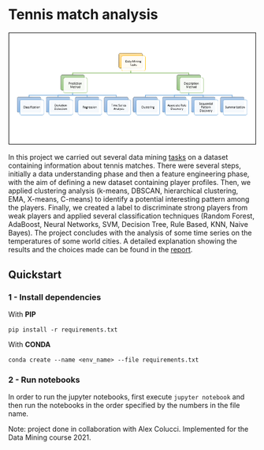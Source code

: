 # Tennis match analysis

![Data mining tasks](report/dm.png)

In this project we carried out several data mining [tasks](assignment.pdf) on a dataset containing information about tennis matches. There were several steps, initially a data understanding phase and then a feature engineering phase, with the aim of defining a new dataset containing player profiles. Then, we applied clustering analysis (k-means, DBSCAN, hierarchical clustering, EMA, X-means, C-means) to identify a potential interesting pattern among the players. Finally, we created a label to discriminate strong players from weak players and applied several classification techniques (Random Forest, AdaBoost, Neural Networks, SVM, Decision Tree, Rule Based, KNN, Naive Bayes). The project concludes with the analysis of some time series on the temperatures of some world cities. A detailed explanation showing the results and the choices made can be found in the [report](report/tennis.pdf).

## Quickstart

### 1 - Install dependencies

With **PIP**

    pip install -r requirements.txt

With **CONDA**

    conda create --name <env_name> --file requirements.txt

### 2 - Run notebooks

In order to run the jupyter notebooks, first execute `jupyter notebook` and then run the notebooks in the order specified by the numbers in the file name.

Note: project done in collaboration with Alex Colucci. Implemented for the Data Mining course 2021.